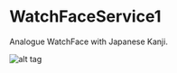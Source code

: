 # WatchFaceService1
Analogue WatchFace with Japanese Kanji.

![alt tag](http://i.imgur.com/0BxDbNq.png "WatchFace screenshot")
